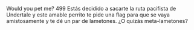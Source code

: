 Would you pet me?
499
Estás decidido a sacarte la ruta pacifista de Undertale y este amable perrito te pide una flag para que se vaya amistosamente y te dé un par de lametones. ¿O quizás meta-lametones?
